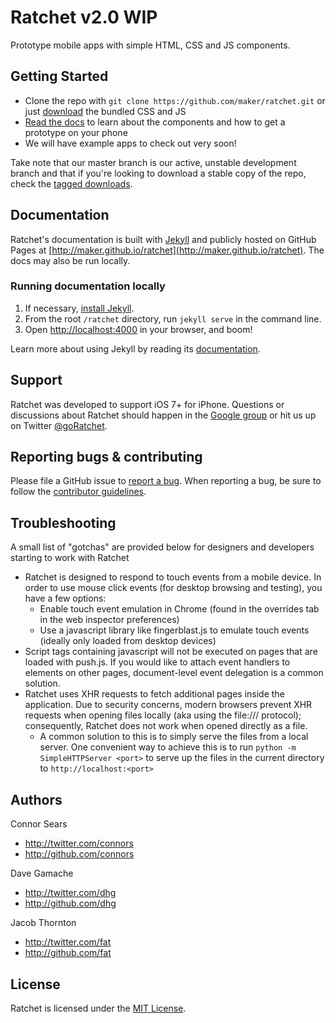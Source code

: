 # Ratchet v2.0 WIP

Prototype mobile apps with simple HTML, CSS and JS components.

## Getting Started

- Clone the repo with `git clone https://github.com/maker/ratchet.git` or just [download](http://maker.github.io/ratchet/ratchet.zip) the bundled CSS and JS
- [Read the docs](http://maker.github.io/ratchet) to learn about the components and how to get a prototype on your phone
- We will have example apps to check out very soon!

Take note that our master branch is our active, unstable development branch and that if you're looking to download a stable copy of the repo, check the [tagged downloads](https://github.com/maker/ratchet/tags).

## Documentation

Ratchet's documentation is built with [Jekyll](http://jekyllrb.com) and publicly hosted on GitHub Pages at [http://maker.github.io/ratchet](http://maker.github.io/ratchet). The docs may also be run locally.

### Running documentation locally

1. If necessary, [install Jekyll](http://jekyllrb.com/docs/installation).
2. From the root `/ratchet` directory, run `jekyll serve` in the command line.
3. Open [http://localhost:4000](http://localhost:4000) in your browser, and boom!

Learn more about using Jekyll by reading its [documentation](http://jekyllrb.com/docs/home/).

## Support

Ratchet was developed to support iOS 7+ for iPhone. Questions or discussions about Ratchet should happen in the [Google group](https://groups.google.com/forum/#!forum/goratchet) or hit us up on Twitter [@goRatchet](http://www.twitter.com/goratchet).

## Reporting bugs & contributing

Please file a GitHub issue to [report a bug](https://github.com/maker/ratchet/issues). When reporting a bug, be sure to follow the [contributor guidelines](https://github.com/maker/ratchet/blob/master/CONTRIBUTING.md).

## Troubleshooting

A small list of "gotchas" are provided below for designers and developers starting to work with Ratchet

- Ratchet is designed to respond to touch events from a mobile device. In order to use mouse click events (for desktop browsing and testing), you have a few options:
    - Enable touch event emulation in Chrome (found in the overrides tab in the web inspector preferences)
    - Use a javascript library like fingerblast.js to emulate touch events (ideally only loaded from desktop devices)
- Script tags containing javascript will not be executed on pages that are loaded with push.js. If you would like to attach event handlers to elements on other pages, document-level event delegation is a common solution.
- Ratchet uses XHR requests to fetch additional pages inside the application. Due to security concerns, modern browsers prevent XHR requests when opening files locally (aka using the file:/// protocol); consequently, Ratchet does not work when opened directly as a file.
    - A common solution to this is to simply serve the files from a local server. One convenient way to achieve this is to run ```python -m SimpleHTTPServer <port>``` to serve up the files in the current directory to ```http://localhost:<port>```

## Authors

Connor Sears

- http://twitter.com/connors
- http://github.com/connors

Dave Gamache

- http://twitter.com/dhg
- http://github.com/dhg

Jacob Thornton

- http://twitter.com/fat
- http://github.com/fat


## License

Ratchet is licensed under the [MIT License](http://opensource.org/licenses/MIT).
